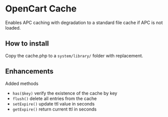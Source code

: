 OpenCart Cache
=======================

Enables APC caching with degradation to a standard file cache if APC is not loaded.

How to install
--------------
Copy the cache.php to a ```system/library/``` folder with replacement.

Enhancements
--------------
Added methods

* ```has($key)``` verify the existence of the cache by key
* ```flush()``` delete all entries from the cache
* ```setExpire()``` update ttl value in seconds
* ```getExpire()``` return current ttl in seconds